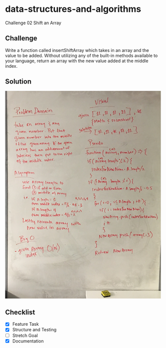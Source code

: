 # data-structures-and-algorithms
Challenge 02 Shift an Array

## Challenge
Write a function called insertShiftArray which takes in an array and the value to be added. Without utilizing any of the built-in methods available to your language, return an array with the new value added at the middle index.

## Solution
![shift an array](assests/shift-array.jpg)

## Checklist
- [x] Feature Task
- [x] Structure and Testing
- [ ] Stretch Goal
- [x] Documentation